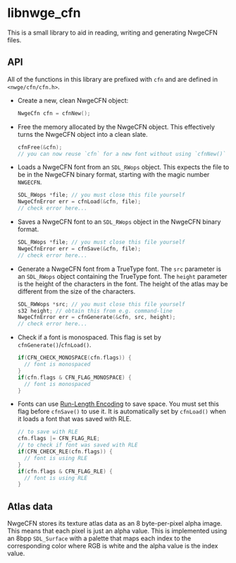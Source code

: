 # libnwge_cfn

This is a small library to aid in reading, writing and generating NwgeCFN files.

## API

All of the functions in this library are prefixed with `cfn` and are defined in
`<nwge/cfn/cfn.h>`.

* Create a new, clean NwgeCFN object:
    ```c
    NwgeCfn cfn = cfnNew();
    ```
* Free the memory allocated by the NwgeCFN object. This effectively turns the
  NwgeCFN object into a clean slate.
     ```c
     cfnFree(&cfn);
     // you can now reuse `cfn` for a new font without using `cfnNew()`
     ```
* Loads a NwgeCFN font from an `SDL_RWops` object. This expects the file to be
  in the NwgeCFN binary format, starting with the magic number `NWGECFN`.
    ```c
    SDL_RWops *file; // you must close this file yourself
    NwgeCfnError err = cfnLoad(&cfn, file);
    // check error here...
    ```
* Saves a NwgeCFN font to an `SDL_RWops` object in the NwgeCFN binary format.
    ```c
    SDL_RWops *file; // you must close this file yourself
    NwgeCfnError err = cfnSave(&cfn, file);
    // check error here...
    ```
* Generate a NwgeCFN font from a TrueType font. The `src` parameter is an
  `SDL_RWops` object containing the TrueType font. The `height` parameter is the
  height of the characters in the font. The height of the atlas may be different
  from the size of the characters.
    ```c
    SDL_RWWops *src; // you must close this file yourself
    s32 height; // obtain this from e.g. command-line
    NwgeCfnError err = cfnGenerate(&cfn, src, height);
    // check error here...
    ```
* Check if a font is monospaced. This flag is set by
  `cfnGenerate()`/`cfnLoad()`.
    ```c
    if(CFN_CHECK_MONOSPACE(cfn.flags)) {
      // font is monospaced
    }
    if(cfn.flags & CFN_FLAG_MONOSPACE) {
      // font is monospaced
    }
    ```
* Fonts can use [Run-Length Encoding] to save space. You must set this flag
  before `cfnSave()` to use it. It is automatically set by `cfnLoad()` when it
  loads a font that was saved with RLE.
    ```c
    // to save with RLE
    cfn.flags |= CFN_FLAG_RLE;
    // to check if font was saved with RLE
    if(CFN_CHECK_RLE(cfn.flags)) {
      // font is using RLE
    }
    if(cfn.flags & CFN_FLAG_RLE) {
      // font is using RLE
    }
    ```

## Atlas data

NwgeCFN stores its texture atlas data as an 8 byte-per-pixel alpha image. This
means that each pixel is just an alpha value. This is implemented using an 8bpp
`SDL_Surface` with a palette that maps each index to the corresponding color
where RGB is white and the alpha value is the index value.

[Run-Length Encoding]: https://en.wikipedia.org/wiki/Run-length_encoding

